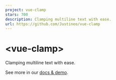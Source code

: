 ```yaml
---
project: vue-clamp
stars: 700
description: Clamping multiline text with ease.
url: https://github.com/Justineo/vue-clamp
---
```


# &lt;vue-clamp&gt;

Clamping multiline text with ease.

See more in our [docs & demo](https://vue-clamp.vercel.app).

